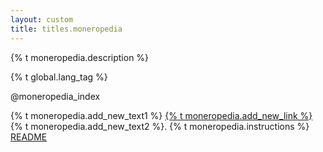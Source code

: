 ```yaml
---
layout: custom
title: titles.moneropedia
---
```


<div class="container description">
    <p>{% t moneropedia.description %}</p>
</div>

{% t global.lang_tag %}
<section class="container full">
    <div class="info-block">
        <div>
            <div class="row">
                @moneropedia_index
            </div>
            <p>
                {% t moneropedia.add_new_text1 %} <a href="https://github.com/monero-project/monero-site/issues" target="_blank" rel="noreferrer noopener">{% t moneropedia.add_new_link %}</a> {% t moneropedia.add_new_text2 %}. {% t moneropedia.instructions %} <a href="https://github.com/monero-project/monero-site/#how-to-make-a-moneropedia-entry" target="_blank" rel="noreferrer noopener">README</a>
            </p>
        </div>
    </div>
</section>
